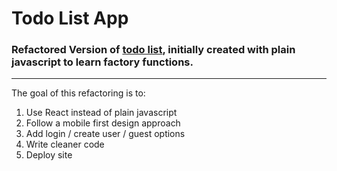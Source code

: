 # Todo List App

### Refactored Version of [todo list](https://github.com/htder/Todo-list), initially created with plain javascript to learn factory functions. 

---
The goal of this refactoring is to:
1. Use React instead of plain javascript
2. Follow a mobile first design approach
3. Add login / create user / guest options
4. Write cleaner code
5. Deploy site

